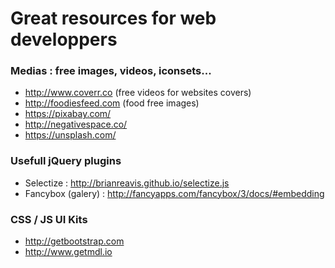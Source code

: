 # Great resources for web developpers


### Medias : free images, videos, iconsets...

- http://www.coverr.co (free videos for websites covers)
- http://foodiesfeed.com (food free images)
- https://pixabay.com/
- http://negativespace.co/
- https://unsplash.com/


### Usefull jQuery plugins

- Selectize : http://brianreavis.github.io/selectize.js
- Fancybox (galery) : http://fancyapps.com/fancybox/3/docs/#embedding

### CSS / JS UI Kits

- http://getbootstrap.com
- http://www.getmdl.io
